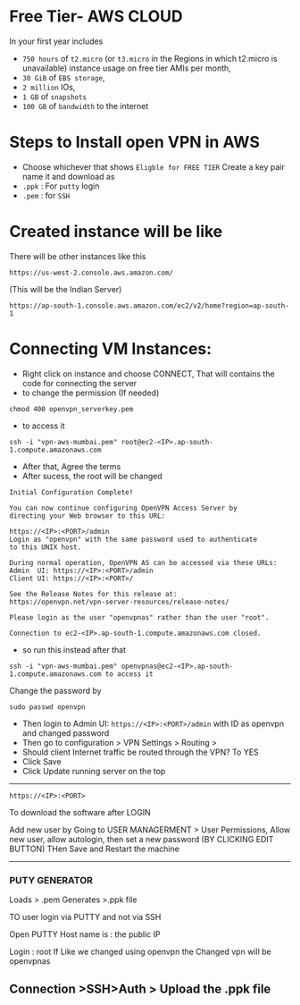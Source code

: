 # Free Tier- AWS CLOUD
In your first year includes 
- `750 hours` of `t2.micro` (or `t3.micro` in the Regions in which t2.micro is unavailable) instance usage on free tier AMIs per month, 
- `30 GiB` of `EBS storage`,
- `2 million` IOs, 
- `1 GB` of `snapshots`
- `100 GB` of `bandwidth` to the internet


# Steps to Install open VPN in AWS
- Choose whichever that shows `Eligble for FREE TIER`
Create a key pair name it <somekey> and download as 
- `.ppk` : For `putty` login 
- `.pem` : for `SSH`

# Created instance will be like
There will be other instances like this

```console
https://us-west-2.console.aws.amazon.com/ 
```
(This will be the Indian Server)
```console
https://ap-south-1.console.aws.amazon.com/ec2/v2/home?region=ap-south-1
```
# Connecting VM Instances:

- Right click on instance and choose CONNECT, That will contains the code for connecting the server
- to change the permission (If needed)
```console
chmod 400 openvpn_serverkey.pem 
```
- to access it 
```console
ssh -i "vpn-aws-mumbai.pem" root@ec2-<IP>.ap-south-1.compute.amazonaws.com 
```
- After that, Agree the terms
- After sucess, the root will be changed

```console
Initial Configuration Complete!

You can now continue configuring OpenVPN Access Server by
directing your Web browser to this URL:

https://<IP>:<PORT>/admin
Login as "openvpn" with the same password used to authenticate
to this UNIX host.

During normal operation, OpenVPN AS can be accessed via these URLs:
Admin  UI: https://<IP>:<PORT>/admin
Client UI: https://<IP>:<PORT>/

See the Release Notes for this release at:
https://openvpn.net/vpn-server-resources/release-notes/

Please login as the user "openvpnas" rather than the user "root".

Connection to ec2-<IP>.ap-south-1.compute.amazonaws.com closed.
```

- so run this instead after that
```console
ssh -i "vpn-aws-mumbai.pem" openvpnas@ec2-<IP>.ap-south-1.compute.amazonaws.com to access it 
```

Change the password by
```console
sudo passwd openvpn
```
- Then login to Admin  UI: `https://<IP>:<PORT>/admin` with ID as openvpn and changed password
- Then go to configuration > VPN Settings > Routing >
- Should client Internet traffic be routed through the VPN? To YES
- Click Save
- Click Update running server on the top

---
`https://<IP>:<PORT>`

To download the software after LOGIN


Add new user by
Going to USER MANAGERMENT > User Permissions, Allow new user, allow autologin, then set a new password (BY CLICKING EDIT BUTTON)
THen Save and Restart the machine

---
### PUTY GENERATOR 

Loads > .pem
Generates >.ppk file


TO user login via PUTTY and not via SSH

Open PUTTY 
Host name is : the public IP


Login : root 
If Like we changed using openvpn
the Changed vpn will be openvpnas


Connection >SSH>Auth > Upload the .ppk file
---
